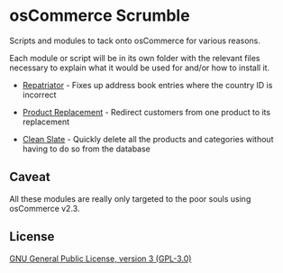 # osCommerce Scrumble

Scripts and modules to tack onto osCommerce for various reasons.

Each module or script will be in its own folder with the relevant files necessary to 
explain what it would be used for and/or how to install it. 

- [Repatriator](/repatriator) - Fixes up address book entries where the country ID
  is incorrect 
  
- [Product Replacement](/product-replacement) - Redirect customers from one product 
  to its replacement 

- [Clean Slate](/clean-slate) - Quickly delete all the products and categories
  without having to do so from the database

## Caveat

All these modules are really only targeted to the poor souls using osCommerce v2.3.

## License

[GNU General Public License, version 3 (GPL-3.0)](http://opensource.org/licenses/gpl-3.0.html)